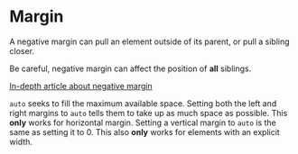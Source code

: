# Margin

A negative margin can pull an element outside of its parent, or pull a sibling closer.

Be careful, negative margin can affect the position of **all** siblings.

[In-depth article about negative margin](https://www.quirksmode.org/blog/archives/2020/02/negative_margin.html)



`auto` seeks to fill the maximum available space. Setting both the left and right margins to `auto` tells them to take up as much space as possible. This **only** works for horizontal margin. Setting a vertical margin to `auto` is the same as setting it to 0. This also **only** works for elements with an explicit width. 